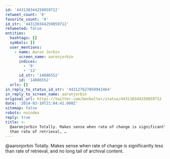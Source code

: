 ```yaml
---
id: '443130344259059712'
retweet_count: '0'
favorite_count: '0'
id_str: '443130344259059712'
retweeted: false
entities:
  hashtags: []
  symbols: []
  user_mentions:
    - name: Aaron Jorbin
      screen_name: aaronjorbin
      indices:
        - '0'
        - '12'
      id_str: '14886552'
      id: '14886552'
  urls: []
in_reply_to_status_id_str: '443127627050942464'
in_reply_to_screen_name: aaronjorbin
original_url: https://twitter.com/benbalter/status/443130344259059712
date: '2014-03-10T21:04:41.000Z'
sitemap: false
robots: noindex
reply: true
title: >-
  @aaronjorbin Totally. Makes sense when rate of change is significantly less
  than rate of retrieval, …
---
```


@aaronjorbin Totally. Makes sense when rate of change is significantly less than rate of retrieval, and no long tail of archival content.
